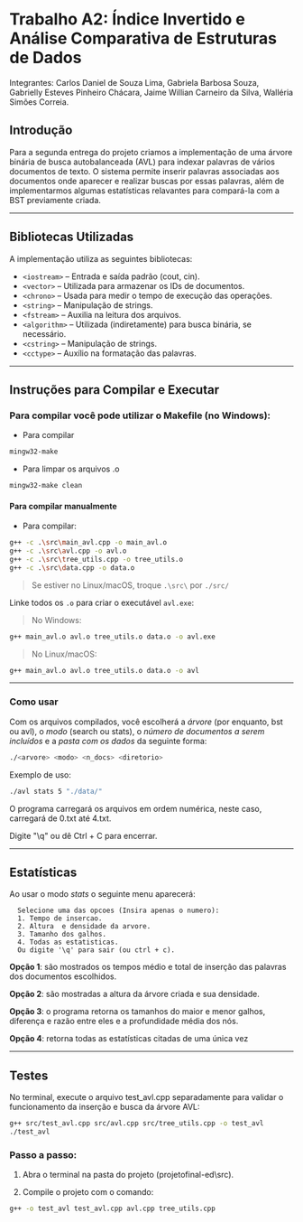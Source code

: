 # Trabalho A2: Índice Invertido e Análise Comparativa de Estruturas de Dados

Integrantes: Carlos Daniel de Souza Lima, Gabriela Barbosa Souza, Gabrielly Esteves Pinheiro Chácara, Jaime Willian Carneiro da Silva, Walléria Simões Correia.

## Introdução

Para a segunda entrega do projeto criamos a implementação de uma árvore binária de busca autobalanceada (AVL) para indexar palavras de vários documentos de texto. O sistema permite inserir palavras associadas aos documentos onde aparecer e realizar buscas por essas palavras, além de implementarmos algumas estatísticas relavantes para compará-la com a BST previamente criada.

---

## Bibliotecas Utilizadas

A implementação utiliza as seguintes bibliotecas:

- `<iostream>` – Entrada e saída padrão (cout, cin).
- `<vector>` – Utilizada para armazenar os IDs de documentos.
- `<chrono>` – Usada para medir o tempo de execução das operações.
- `<string>` – Manipulação de strings.
- `<fstream>` – Auxilia na leitura dos arquivos.
- `<algorithm>` – Utilizada (indiretamente) para busca binária, se necessário.
- `<cstring>` – Manipulação de strings.
- `<cctype>` – Auxílio na formatação das palavras.

---

## Instruções para Compilar e Executar
### Para compilar você pode utilizar o Makefile (no **Windows**):

- Para compilar
```bash
mingw32-make
```
- Para limpar os arquivos .o
```bash
mingw32-make clean
```

#### Para compilar manualmente
- Para compilar:
```bash
g++ -c .\src\main_avl.cpp -o main_avl.o
g++ -c .\src\avl.cpp -o avl.o
g++ -c .\src\tree_utils.cpp -o tree_utils.o
g++ -c .\src\data.cpp -o data.o
```
> Se estiver no Linux/macOS, troque `.\src\` por `./src/`

Linke todos os `.o` para criar o executável `avl.exe`:

> No Windows:
```bash
g++ main_avl.o avl.o tree_utils.o data.o -o avl.exe
```

> No Linux/macOS:
```bash
g++ main_avl.o avl.o tree_utils.o data.o -o avl
```

---

### Como usar
 Com os arquivos compilados, você escolherá  a *árvore* (por enquanto, bst ou avl), o *modo* (search ou stats), o *número de documentos a serem incluídos* e a *pasta com os dados* da seguinte forma:

```bash
./<arvore> <modo> <n_docs> <diretorio>
```
Exemplo de uso:
```bash
./avl stats 5 "./data/"
```
O programa carregará os arquivos em ordem numérica, neste caso, carregará de 0.txt até 4.txt. 

Digite "\q" ou dê Ctrl + C para encerrar.

---

## Estatísticas

Ao usar o modo *stats* o seguinte menu aparecerá:

```
  Selecione uma das opcoes (Insira apenas o numero):
  1. Tempo de insercao.
  2. Altura  e densidade da arvore.
  3. Tamanho dos galhos.
  4. Todas as estatisticas.
  Ou digite '\q' para sair (ou ctrl + c).
```
**Opção 1**: são mostrados os tempos médio e total de inserção das palavras dos documentos escolhidos.

**Opção 2**: são mostradas a altura da árvore criada e sua densidade.

**Opção 3**: o programa retorna os tamanhos do maior e menor galhos, diferença e razão entre eles e a profundidade média dos nós.

**Opção 4**: retorna todas as estatísticas citadas de uma única vez

---

## Testes

No terminal, execute o arquivo test_avl.cpp separadamente para validar o funcionamento da inserção e busca da árvore AVL:

```bash
g++ src/test_avl.cpp src/avl.cpp src/tree_utils.cpp -o test_avl
./test_avl
```
### Passo a passo:

1. Abra o terminal na pasta do projeto (projetofinal-ed\src).

2. Compile o projeto com o comando:

```bash
g++ -o test_avl test_avl.cpp avl.cpp tree_utils.cpp
```

